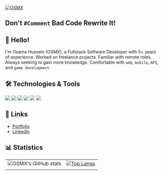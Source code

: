 [![OSMX](https://github.com/itsosmx/itsosmx/assets/49457438/e07f3a46-98f0-4407-9299-eac986cd0519 "OSMX")](https://www.osmx.me/)
## Don't `#Comment` Bad Code Rewrite It!

## 👋 Hello!
I'm Osama Hussein (OSMX), a Fullstack Software Developer with 5+ years of experience. Worked on freelance projects. Familiar with remote roles. Always seeking to gain more knowledge. Comfortable with `web`, `mobile`, `API`, and `game development`.

## 🛠️ Technologies & Tools
![](https://img.shields.io/badge/Code-Typescript-informational?style=flat&color=informational&logo=typescript)
![](https://img.shields.io/badge/Code-Next-informational?style=flat&color=informational&logo=next.js)
![](https://img.shields.io/badge/Code-JavaScript-informational?style=flat&color=informational&logo=javascript)
![](https://img.shields.io/badge/Code-React-informational?style=flat&color=informational&logo=react)
![](https://img.shields.io/badge/Code-Node-informational?style=flat&color=informational&logo=node.js)
![](https://img.shields.io/badge/Code-Games-informational?style=flat&color=informational&logo=csharp)

## 🔗 Links
- [Portfolio](https://osmx.me)
- [LinkedIn](https://www.linkedin.com/in/itsosmx/)

## 📊 Statistics
|   |     |
|---|:---:|
|![OSMX's GitHub stats](https://github-readme-stats.vercel.app/api?username=itsosmx&theme=dark&show_icons=true)| [![Top Langs](https://github-readme-stats.vercel.app/api/top-langs/?username=itsosmx&layout=compact&theme=dark)](#) |
|   |     |
